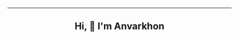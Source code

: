 
<div align = "center"> 
<hr>
<h2>Hi, 👋 I'm Anvarkhon </h2> <img https://camo.githubusercontent.com/ab4402eee6d9652…16d2d766572696669636174696f6e2d62616467652e706e67 /> 
</div>


